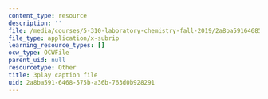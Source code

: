```yaml
---
content_type: resource
description: ''
file: /media/courses/5-310-laboratory-chemistry-fall-2019/2a8ba5916468575ba36b763d0b928291_yiSZecIWBIc.vtt
file_type: application/x-subrip
learning_resource_types: []
ocw_type: OCWFile
parent_uid: null
resourcetype: Other
title: 3play caption file
uid: 2a8ba591-6468-575b-a36b-763d0b928291
---
```

